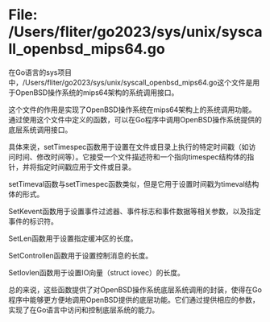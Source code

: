 # File: /Users/fliter/go2023/sys/unix/syscall_openbsd_mips64.go

在Go语言的sys项目中，/Users/fliter/go2023/sys/unix/syscall_openbsd_mips64.go这个文件是用于OpenBSD操作系统的mips64架构的系统调用接口。

这个文件的作用是实现了OpenBSD操作系统在mips64架构上的系统调用功能。通过使用这个文件中定义的函数，可以在Go程序中调用OpenBSD操作系统提供的底层系统调用接口。

具体来说，setTimespec函数用于设置在文件或目录上执行的特定时间戳（如访问时间、修改时间等）。它接受一个文件描述符和一个指向timespec结构体的指针，并将指定时间戳应用于文件或目录。

setTimeval函数与setTimespec函数类似，但是它用于设置时间戳为timeval结构体的形式。

SetKevent函数用于设置事件过滤器、事件标志和事件数据等相关参数，以及指定事件的标识符。

SetLen函数用于设置指定缓冲区的长度。

SetControllen函数用于设置控制消息的长度。

SetIovlen函数用于设置IO向量（struct iovec）的长度。

总的来说，这些函数提供了对OpenBSD操作系统底层系统调用的封装，使得在Go程序中能够更方便地调用OpenBSD提供的底层功能。它们通过提供相应的参数，实现了在Go语言中访问和控制底层系统的能力。

